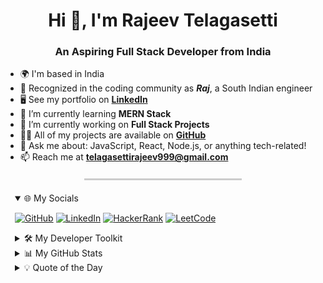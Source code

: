 
<h1 align="center">Hi 👋, I'm Rajeev Telagasetti</h1>
<h3 align="center">An Aspiring Full Stack Developer from India</h3>

- 🌍 I'm based in India  
- 📝 Recognized in the coding community as ***Raj***, a South Indian engineer  
- 🖥️ See my portfolio on [**LinkedIn**](https://www.linkedin.com/in/trajeev/)  
- 🌱 I’m currently learning **MERN Stack**  
- 🔭 I’m currently working on **Full Stack Projects**  
- 👨‍💻 All of my projects are available on [**GitHub**](https://github.com/trajev)  
- 💬 Ask me about: JavaScript, React, Node.js, or anything tech-related!  
- 📫 Reach me at [**telagasettirajeev999@gmail.com**](mailto:telagasettirajeev999@gmail.com)

<hr style="width: 50%; height: 3px; border: none; background-color: #ccc; margin: 20px auto;" />

<div style="margin-left: 15px;">
  
<details open>
<summary>🌐 My Socials</summary>

<p align="left">
  
  [![GitHub](https://img.shields.io/badge/GitHub-000?style=for-the-badge&logo=github&logoColor=white)](https://github.com/trajev)
  [![LinkedIn](https://img.shields.io/badge/LinkedIn-0A66C2?style=for-the-badge&logo=linkedin&logoColor=white)](https://linkedin.com/in/trajeev)
  [![HackerRank](https://img.shields.io/badge/HackerRank-2EC866?style=for-the-badge&logo=HackerRank&logoColor=white)](https://www.hackerrank.com/trajeev)
  [![LeetCode](https://img.shields.io/badge/LeetCode-FFA116?style=for-the-badge&logo=LeetCode&logoColor=black)](https://leetcode.com/trajeev)
</p>
</details>


<details>
<summary>🛠️ My Developer Toolkit</summary>

<h4>Programming Languages</h4>
<p align="left">
  <img src="https://raw.githubusercontent.com/devicons/devicon/master/icons/java/java-original.svg" alt="Java" width="42" height="42" /> &nbsp;&nbsp;
  <img src="https://raw.githubusercontent.com/devicons/devicon/master/icons/javascript/javascript-original.svg" alt="JavaScript" width="42" height="42" /> &nbsp;&nbsp;
  <img src="https://raw.githubusercontent.com/devicons/devicon/master/icons/typescript/typescript-original.svg" alt="TypeScript" width="42" height="42" /> &nbsp;&nbsp;
  <img src="https://raw.githubusercontent.com/devicons/devicon/master/icons/python/python-original.svg" alt="Python" width="42" height="42" /> &nbsp;&nbsp;
</p>

<h4>Frontend Frameworks & Libraries</h4>
<p align="left">
  <img src="https://raw.githubusercontent.com/devicons/devicon/master/icons/html5/html5-original-wordmark.svg" alt="HTML5" width="42" height="42" /> &nbsp;&nbsp;
  <img src="https://raw.githubusercontent.com/devicons/devicon/master/icons/css3/css3-original-wordmark.svg" alt="CSS3" width="42" height="42" /> &nbsp;&nbsp;
  <img src="https://www.vectorlogo.zone/logos/tailwindcss/tailwindcss-icon.svg" alt="TailwindCSS" width="42" height="42" /> &nbsp;&nbsp;
  <img src="https://raw.githubusercontent.com/devicons/devicon/master/icons/react/react-original-wordmark.svg" alt="React" width="42" height="42" /> &nbsp;&nbsp;
  <img src="https://raw.githubusercontent.com/devicons/devicon/master/icons/redux/redux-original.svg" alt="Redux" width="42" height="42" /> &nbsp;&nbsp;
  <img src="https://cdn.worldvectorlogo.com/logos/nextjs-2.svg" alt="Next.js" width="42" height="42" />
</p>

<h4>Backend & Server</h4>
<p align="left">
  <img src="https://raw.githubusercontent.com/devicons/devicon/master/icons/nodejs/nodejs-original-wordmark.svg" alt="Node.js" width="42" height="42" /> &nbsp;&nbsp;
  <img src="https://raw.githubusercontent.com/devicons/devicon/master/icons/express/express-original-wordmark.svg" alt="Express" width="42" height="42" /> &nbsp;&nbsp;
  <img src="https://raw.githubusercontent.com/devicons/devicon/master/icons/prisma/prisma-original-wordmark.svg" alt="Mongoose" width="42" height="42" /> &nbsp;&nbsp;
</p>

<h4>Databases</h4>
<p align="left">
  <img src="https://raw.githubusercontent.com/devicons/devicon/master/icons/mysql/mysql-original-wordmark.svg" alt="MySQL" width="42" height="42" /> &nbsp;&nbsp;
  <img src="https://raw.githubusercontent.com/devicons/devicon/master/icons/mongodb/mongodb-original-wordmark.svg" alt="MongoDB" width="42" height="42" /> &nbsp;&nbsp;
  <img src="https://www.vectorlogo.zone/logos/sqlite/sqlite-icon.svg" alt="SQLite" width="42" height="42" /> &nbsp;&nbsp;
  <img src="https://raw.githubusercontent.com/devicons/devicon/master/icons/postgresql/postgresql-original-wordmark.svg" alt="PostgreSQL" width="42" height="42" /> &nbsp;&nbsp;
  <img src="https://raw.githubusercontent.com/devicons/devicon/master/icons/redis/redis-original-wordmark.svg" alt="Redis" width="42" height="42" /> &nbsp;&nbsp;
  <img src="https://www.vectorlogo.zone/logos/graphql/graphql-icon.svg" alt="GraphQL" width="42" height="42" />
</p>

<h4>DevOps & Tools</h4>
<p align="left">
  <img src="https://raw.githubusercontent.com/devicons/devicon/master/icons/docker/docker-original-wordmark.svg" alt="Docker" width="42" height="42" /> &nbsp;&nbsp;
  <img src="https://www.vectorlogo.zone/logos/firebase/firebase-icon.svg" alt="Firebase" width="42" height="42" /> &nbsp;&nbsp;
  <img src="https://www.vectorlogo.zone/logos/git-scm/git-scm-icon.svg" alt="Git" width="42" height="42" /> &nbsp;&nbsp;
  <img src="https://raw.githubusercontent.com/devicons/devicon/master/icons/linux/linux-original.svg" alt="Linux" width="42" height="42" /> &nbsp;&nbsp;
  <img src="https://www.vectorlogo.zone/logos/getpostman/getpostman-icon.svg" alt="Postman" width="42" height="42" /> 
</p>

</details>


<details>
<summary>📊 My GitHub Stats</summary>
<br />
<!-- <p align="center">
  <img src="https://github-readme-stats.vercel.app/api?username=trajev&show_icons=true&theme=dark&hide_border=false" alt="GitHub Stats" />
</p> -->
<p align="left">
  <img src="https://github-readme-stats.vercel.app/api/top-langs/?username=trajev&theme=radical&hide_border=false&include_all_commits=false&count_private=false&layout=compact" alt="Top Languages" />
</p>
<!-- <p align="center">
  <img src="https://streak-stats.demolab.com?user=trajev&theme=dark&hide_border=false" alt="GitHub Streak" />
</p> -->
</details>


<details>
<summary>💡 Quote of the Day</summary>

<p align="left">
    <img src="https://quotes-github-readme.vercel.app/api?type=horizontal&theme=dracula" alt="Dev Quote" />
</p>

</details>
</div>
